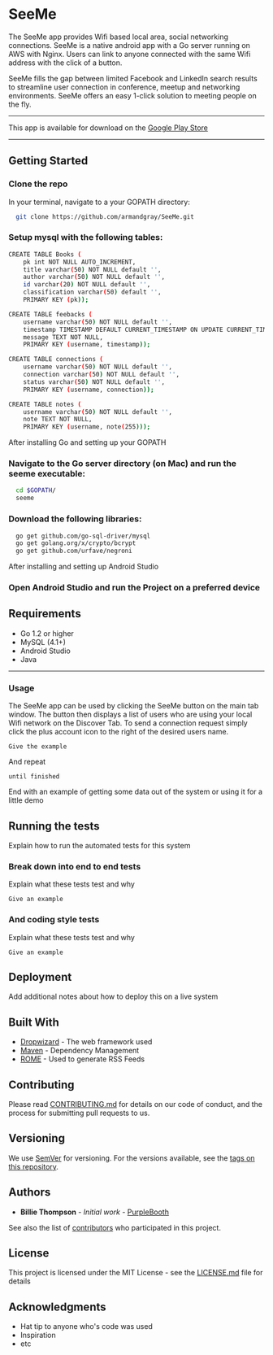 # SeeMe

The SeeMe app provides Wifi based local area, social networking connections. SeeMe is a native android app with a Go server running on AWS with Nginx. Users can link to anyone connected with the same Wifi address with the click of a button. 

SeeMe fills the gap between limited Facebook and LinkedIn search results to streamline user connection in conference, meetup and networking environments. SeeMe offers an easy 1-click solution to meeting people on the fly.

---------------------------------------
This app is available for download on the [Google Play Store](https://play.google.com/store/search?q=SeeMe&hl=en)

---------------------------------------


## Getting Started

### Clone the repo

In your terminal, navigate to a your GOPATH directory:
```bash
  git clone https://github.com/armandgray/SeeMe.git
```

### Setup mysql with the following tables:

```bash
CREATE TABLE Books (
	pk int NOT NULL AUTO_INCREMENT,  
	title varchar(50) NOT NULL default '', 
	author varchar(50) NOT NULL default '', 
	id varchar(20) NOT NULL default '',
	classification varchar(50) default '', 
	PRIMARY KEY (pk));
```

```bash
CREATE TABLE feebacks (
	username varchar(50) NOT NULL default '', 
	timestamp TIMESTAMP DEFAULT CURRENT_TIMESTAMP ON UPDATE CURRENT_TIMESTAMP,
	message TEXT NOT NULL,
	PRIMARY KEY (username, timestamp));
```

```bash
CREATE TABLE connections (
	username varchar(50) NOT NULL default '', 
	connection varchar(50) NOT NULL default '', 
	status varchar(50) NOT NULL default '', 
	PRIMARY KEY (username, connection));
```

```bash
CREATE TABLE notes (
	username varchar(50) NOT NULL default '', 
	note TEXT NOT NULL, 
	PRIMARY KEY (username, note(255)));
```

After installing Go and setting up your GOPATH
### Navigate to the Go server directory (on Mac) and run the seeme executable:
```bash
  cd $GOPATH/
  seeme
```

### Download the following libraries:
```bash
  go get github.com/go-sql-driver/mysql
  go get golang.org/x/crypto/bcrypt
  go get github.com/urfave/negroni
```

After installing and setting up Android Studio
### Open Android Studio and run the Project on a preferred device

## Requirements
  * Go 1.2 or higher
  * MySQL (4.1+)
  * Android Studio
  * Java 

---------------------------------------

### Usage

The SeeMe app can be used by clicking the SeeMe button on the main tab window. The button then displays a list of users who are using your local Wifi network on the Discover Tab. To send a connection request simply click the plus account icon to the right of the desired users name.

```
Give the example
```

And repeat

```
until finished
```

End with an example of getting some data out of the system or using it for a little demo

## Running the tests

Explain how to run the automated tests for this system

### Break down into end to end tests

Explain what these tests test and why

```
Give an example
```

### And coding style tests

Explain what these tests test and why

```
Give an example
```

## Deployment

Add additional notes about how to deploy this on a live system

## Built With

* [Dropwizard](http://www.dropwizard.io/1.0.2/docs/) - The web framework used
* [Maven](https://maven.apache.org/) - Dependency Management
* [ROME](https://rometools.github.io/rome/) - Used to generate RSS Feeds

## Contributing

Please read [CONTRIBUTING.md](https://gist.github.com/PurpleBooth/b24679402957c63ec426) for details on our code of conduct, and the process for submitting pull requests to us.

## Versioning

We use [SemVer](http://semver.org/) for versioning. For the versions available, see the [tags on this repository](https://github.com/your/project/tags). 

## Authors

* **Billie Thompson** - *Initial work* - [PurpleBooth](https://github.com/PurpleBooth)

See also the list of [contributors](https://github.com/your/project/contributors) who participated in this project.

## License

This project is licensed under the MIT License - see the [LICENSE.md](LICENSE.md) file for details

## Acknowledgments

* Hat tip to anyone who's code was used
* Inspiration
* etc

